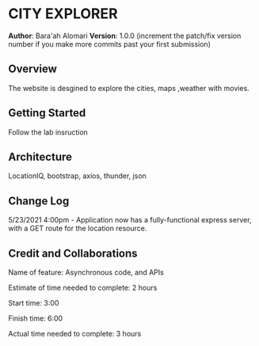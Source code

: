# CITY EXPLORER

**Author**: Bara'ah Alomari
**Version**: 1.0.0 (increment the patch/fix version number if you make more commits past your first submission)

## Overview
The website is desgined to explore the cities, maps ,weather with movies. 

## Getting Started
Follow the lab insruction

## Architecture
LocationIQ, bootstrap, axios, thunder, json

## Change Log
<!-- Use this area to document the iterative changes made to your application as each feature is successfully implemented. Use time stamps. Here's an example:-->

5/23/2021 4:00pm - Application now has a fully-functional express server, with a GET route for the location resource. 

## Credit and Collaborations
<!-- Give credit (and a link) to other people or resources that helped you build this application. -->



Name of feature: Asynchronous code, and APIs

Estimate of time needed to complete: 2 hours

Start time: 3:00

Finish time: 6:00

Actual time needed to complete: 3 hours